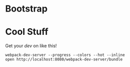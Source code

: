 Bootstrap
===

# Cool Stuff

Get your *dev* on like this!

```
webpack-dev-server --progress --colors --hot --inline
open http://localhost:8080/webpack-dev-server/bundle
```

